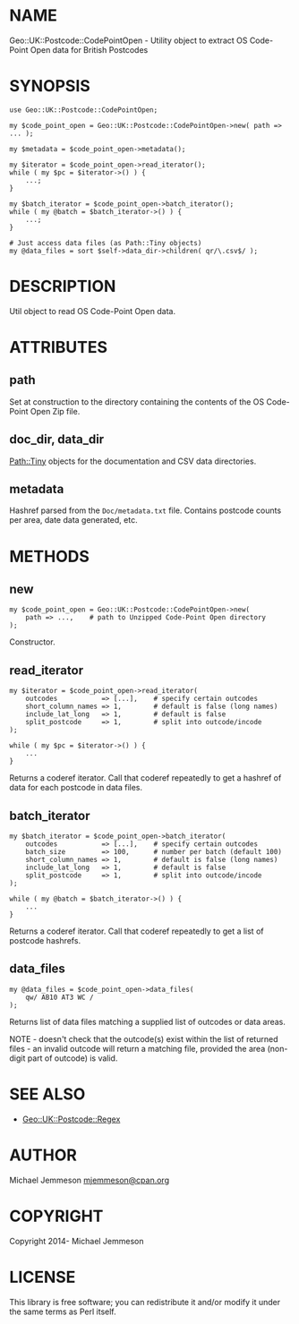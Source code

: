 # NAME

Geo::UK::Postcode::CodePointOpen - Utility object to extract OS Code-Point Open data for British Postcodes

# SYNOPSIS

    use Geo::UK::Postcode::CodePointOpen;

    my $code_point_open = Geo::UK::Postcode::CodePointOpen->new( path => ... );

    my $metadata = $code_point_open->metadata();

    my $iterator = $code_point_open->read_iterator();
    while ( my $pc = $iterator->() ) {
        ...;
    }

    my $batch_iterator = $code_point_open->batch_iterator();
    while ( my @batch = $batch_iterator->() ) {
        ...;
    }

    # Just access data files (as Path::Tiny objects)
    my @data_files = sort $self->data_dir->children( qr/\.csv$/ );

# DESCRIPTION

Util object to read OS Code-Point Open data.

# ATTRIBUTES

## path

Set at construction to the directory containing the contents of the OS
Code-Point Open Zip file.

## doc\_dir, data\_dir

[Path::Tiny](https://metacpan.org/pod/Path::Tiny) objects for the documentation and CSV data directories.

## metadata

Hashref parsed from the `Doc/metadata.txt` file. Contains postcode counts
per area, date data generated, etc.

# METHODS

## new

    my $code_point_open = Geo::UK::Postcode::CodePointOpen->new(
        path => ...,    # path to Unzipped Code-Point Open directory
    );

Constructor.

## read\_iterator

    my $iterator = $code_point_open->read_iterator(
        outcodes           => [...],    # specify certain outcodes
        short_column_names => 1,        # default is false (long names)
        include_lat_long   => 1,        # default is false
        split_postcode     => 1,        # split into outcode/incode
    );

    while ( my $pc = $iterator->() ) {
        ...
    }

Returns a coderef iterator. Call that coderef repeatedly to get a hashref of
data for each postcode in data files.

## batch\_iterator

    my $batch_iterator = $code_point_open->batch_iterator(
        outcodes           => [...],    # specify certain outcodes
        batch_size         => 100,      # number per batch (default 100)
        short_column_names => 1,        # default is false (long names)
        include_lat_long   => 1,        # default is false
        split_postcode     => 1,        # split into outcode/incode
    );

    while ( my @batch = $batch_iterator->() ) {
        ...
    }

Returns a coderef iterator. Call that coderef repeatedly to get a list of
postcode hashrefs.

## data\_files

    my @data_files = $code_point_open->data_files(
        qw/ AB10 AT3 WC /
    );

Returns list of data files matching a supplied list of outcodes or data areas.

NOTE - doesn't check that the outcode(s) exist within the list of returned
files - an invalid outcode will return a matching file, provided the area
(non-digit part of outcode) is valid.

# SEE ALSO

- [Geo::UK::Postcode::Regex](https://metacpan.org/pod/Geo::UK::Postcode::Regex)

# AUTHOR

Michael Jemmeson <mjemmeson@cpan.org>

# COPYRIGHT

Copyright 2014- Michael Jemmeson

# LICENSE

This library is free software; you can redistribute it and/or modify
it under the same terms as Perl itself.
